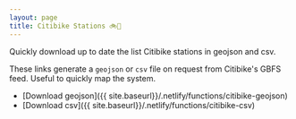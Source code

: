 ```yaml
---
layout: page
title: Citibike Stations 🚲🗽
---
```


Quickly download up to date the list Citibike stations in geojson and csv.

These links generate a `geojson` or `csv` file on request from Citibike's GBFS feed. Useful to quickly map the system.

- [Download geojson]({{ site.baseurl}}/.netlify/functions/citibike-geojson)
- [Download csv]({{ site.baseurl}}/.netlify/functions/citibike-csv)
